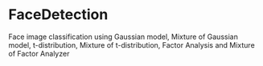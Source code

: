 # FaceDetection
Face image classification using Gaussian model, Mixture of Gaussian model, t-distribution, Mixture of t-distribution, Factor Analysis and Mixture of Factor Analyzer
